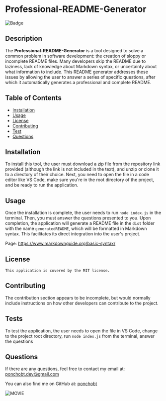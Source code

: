 
# Professional-README-Generator

![Badge](https://img.shields.io/badge/License-MIT-blue.svg)

## Description
The **Professional-README-Generator** is a tool designed to solve a common problem in software development: the creation of sloppy or incomplete README files. Many developers skip the README due to laziness, lack of knowledge about Markdown syntax, or uncertainty about what information to include. This README generator addresses these issues by allowing the user to answer a series of specific questions, after which it automatically generates a professional and complete README.

## Table of Contents
- [Installation](#installation)
- [Usage](#usage)
- [License](#license)
- [Contributing](#contributing)
- [Test](#tests)
- [Questions](#questions)

## Installation
To install this tool, the user must download a zip file from the repository link provided (although the link is not included in the text), and unzip or clone it to a directory of their choice. Next, you need to open the file in a code editor like VS Code, make sure you're in the root directory of the project, and be ready to run the application.

## Usage
Once the installation is complete, the user needs to run `node index.js` in the terminal. Then, you must answer the questions presented to you. Upon completion, the application will generate a README file in the `dist` folder with the name `generatedREADME`, which will be formatted in Markdown syntax. This facilitates its direct integration into the user's project.

Page: https://www.markdownguide.org/basic-syntax/

## License
    This application is covered by the MIT license.

## Contributing
The contribution section appears to be incomplete, but would normally include instructions on how other developers can contribute to the project.

## Tests
To test the application, the user needs to open the file in VS Code, change to the project root directory, run `node index.js` from the terminal, answer the questions

## Questions
If there are any questions, feel free to contact my email at: ponchobt.dev@gmail.com

You can also find me on GitHub at: [ponchobt](https://www.github.com/ponchobt)


![MOVIE](./assets/movie/DG_0007.gif)